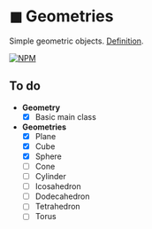# ◼ Geometries

Simple geometric objects. [Definition](https://en.wikipedia.org/wiki/Geometric_primitive).

[![NPM](https://nodei.co/npm/geometries.png?downloadRank=true&stars=true)](https://nodei.co/npm/geometries/)

## To do

- **Geometry**
  - [x] Basic main class
- **Geometries**
  - [x] Plane
  - [x] Cube
  - [x] Sphere
  - [ ] Cone
  - [ ] Cylinder
  - [ ] Icosahedron
  - [ ] Dodecahedron
  - [ ] Tetrahedron
  - [ ] Torus
